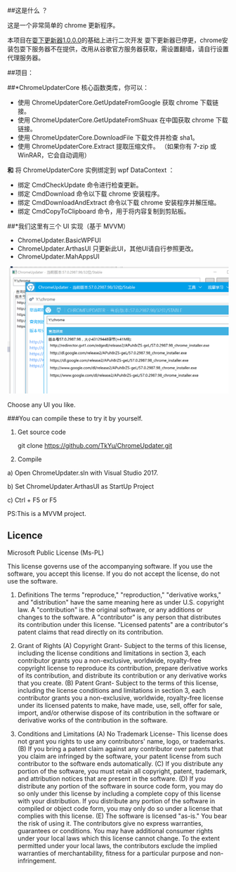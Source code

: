 ##这是什么 ？

这是一个非常简单的 chrome 更新程序。

本项目在[耍下更新器1.0.0.0](https://github.com/TkYu/ChromeUpdater)的基础上进行二次开发
耍下更新器已停更，chrome安装包耍下服务器不在提供，改用从谷歌官方服务器获取，需设置翻墙，请自行设置代理服务器。

##项目：

##*ChromeUpdaterCore
核心函数类库，你可以：

* 使用 ChromeUpdaterCore.GetUpdateFromGoogle 获取 chrome 下载链接。
* 使用 ChromeUpdaterCore.GetUpdateFromShuax 在中国获取 chrome 下载链接。
* 使用 ChromeUpdaterCore.DownloadFile 下载文件并检查 sha1。
* 使用 ChromeUpdaterCore.Extract 提取压缩文件。 （如果你有 7-zip 或 WinRAR，它会自动调用）

**和**
将 ChromeUpdaterCore 实例绑定到 wpf DataContext ：

* 绑定 CmdCheckUpdate 命令进行检查更新。
* 绑定 CmdDownload 命令以下载 chrome 安装程序。
* 绑定 CmdDownloadAndExtract 命令以下载 chrome 安装程序并解压缩。
* 绑定 CmdCopyToClipboard 命令，用于将内容复制到剪贴板。

##*我们这里有三个 UI 实现（基于 MVVM）

* ChromeUpdater.BasicWPFUI
* ChromeUpdater.ArthasUI  只更新此UI，其他UI请自行参照更改。
* ChromeUpdater.MahAppsUI

![](preview.png)

Choose any UI you like.


###You can compile these to try it by yourself.

1) Get source code

    git clone https://github.com/TkYu/ChromeUpdater.git
    
2) Compile

  a) Open ChromeUpdater.sln with Visual Studio 2017.

  b) Set ChromeUpdater.ArthasUI as StartUp Project

  c) Ctrl + F5 or F5

PS:This is a MVVM project.

## Licence

Microsoft Public License (Ms-PL)

This license governs use of the accompanying software. If you use the software, you
accept this license. If you do not accept the license, do not use the software.

1. Definitions
The terms "reproduce," "reproduction," "derivative works," and "distribution" have the
same meaning here as under U.S. copyright law.
A "contribution" is the original software, or any additions or changes to the software.
A "contributor" is any person that distributes its contribution under this license.
"Licensed patents" are a contributor's patent claims that read directly on its contribution.

2. Grant of Rights
(A) Copyright Grant- Subject to the terms of this license, including the license conditions and limitations in section 3, each contributor grants you a non-exclusive, worldwide, royalty-free copyright license to reproduce its contribution, prepare derivative works of its contribution, and distribute its contribution or any derivative works that you create.
(B) Patent Grant- Subject to the terms of this license, including the license conditions and limitations in section 3, each contributor grants you a non-exclusive, worldwide, royalty-free license under its licensed patents to make, have made, use, sell, offer for sale, import, and/or otherwise dispose of its contribution in the software or derivative works of the contribution in the software.

3. Conditions and Limitations
(A) No Trademark License- This license does not grant you rights to use any contributors' name, logo, or trademarks.
(B) If you bring a patent claim against any contributor over patents that you claim are infringed by the software, your patent license from such contributor to the software ends automatically.
(C) If you distribute any portion of the software, you must retain all copyright, patent, trademark, and attribution notices that are present in the software.
(D) If you distribute any portion of the software in source code form, you may do so only under this license by including a complete copy of this license with your distribution. If you distribute any portion of the software in compiled or object code form, you may only do so under a license that complies with this license.
(E) The software is licensed "as-is." You bear the risk of using it. The contributors give no express warranties, guarantees or conditions. You may have additional consumer rights under your local laws which this license cannot change. To the extent permitted under your local laws, the contributors exclude the implied warranties of merchantability, fitness for a particular purpose and non-infringement.

